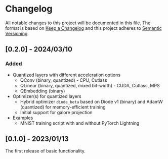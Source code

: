 # Changelog

All notable changes to this project will be documented in this file.
The format is based on [Keep a Changelog](http://keepachangelog.com/)
and this project adheres to [Semantic Versioning](http://semver.org/).


## [0.2.0] - 2024/03/10

### Added

- Quantized layers with different acceleration options
  - QConv (binary, quantized) - CPU, Cutlass
  - QLinear (binary, quantized, mixed bit-width) - CUDA, Cutlass, MPS
  - QEmbedding (binary)
- Optimizer(s) for quantized layers
  - Hybrid optimizer `diode_beta` based on Diode v1 (binary) and AdamW (quantized) for memory-efficient training
  - Initial support for galore projection
- Examples
  - MNIST training script with and without PyTorch Lightning

## [0.1.0] - 2023/01/13

The first release of basic functionality.
